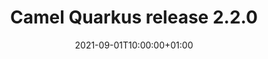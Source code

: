 ---
url: "/releases/q-2.2.0/"
date: 2021-09-01T10:00:00+01:00
type: release-note
version: "2.2.0"
title: "Camel Quarkus release 2.2.0"
preview: ""
changelog: ""
category: "camel-quarkus"
milestone: 18
---